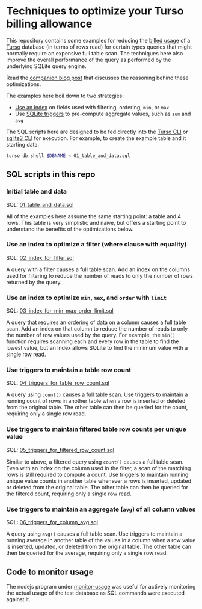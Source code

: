# Techniques to optimize your Turso billing allowance

This repository contains some examples for reducing the [billed usage] of a
[Turso] database (in terms of rows read) for certain types queries that might
normally require an expensive full table scan. The techniques here also improve
the overall performance of the query as performed by the underlying SQLite query
engine.

Read the [companion blog post] that discusses the reasoning behind these
optimizations.

The examples here boil down to two strategies:

- [Use an index] on fields used with filtering, ordering, `min`, or `max`
- Use [SQLite triggers] to pre-compute aggregate values, such as `sum` and `avg`

The SQL scripts here are designed to be fed directly into the [Turso CLI] or
[sqlite3 CLI] for execution. For example, to create the example table and it
starting data:

```sh
turso db shell $DBNAME < 01_table_and_data.sql
```

## SQL scripts in this repo

### Initial table and data

SQL: [01_table_and_data.sql]

All of the examples here assume the same starting point: a table and 4 rows.
This table is very simplistic and naive, but offers a starting point to
understand the benefits of the optimizations below.

### Use an index to optimize a filter (where clause with equality)

SQL: [02_index_for_filter.sql]

A query with a filter causes a full table scan. Add an index on the columns used
for filtering to reduce the number of reads to only the number of rows returned
by the query.

### Use an index to optimize `min`, `max`, and `order` with `limit`

SQL: [03_index_for_min_max_order_limit.sql]

A query that requires an ordering of data on a column causes a full table scan.
Add an index on that column to reduce the number of reads to only the number of
row values used by the query. For example, the `min()` function requires
scanning each and every row in the table to find the lowest value, but an index
allows SQLite to find the minimum value with a single row read.

### Use triggers to maintain a table row count

SQL: [04_triggers_for_table_row_count.sql]

A query using `count()` causes a full table scan. Use triggers to maintain a
running count of rows in another table when a row is inserted or deleted from
the original table. The other table can then be queried for the count, requiring
only a single row read.

### Use triggers to maintain filtered table row counts per unique value

SQL: [05_triggers_for_filtered_row_count.sql]

Similar to above, a filtered query using `count()` causes a full table scan.
Even with an index on the column used in the filter, a scan of the matching rows
is still required to compute a count. Use triggers to maintain running unique
value counts in another table whenever a rows is inserted, updated or deleted
from the original table. The other table can then be queried for the filtered
count, requiring only a single row read.

### Use triggers to maintain an aggregate (`avg`) of all column values

SQL: [06_triggers_for_column_avg.sql]

A query using `avg()` causes a full table scan. Use triggers to maintain a
running average in another table of the values in a column when a row value is
inserted, updated, or deleted from the original table. The other table can then
be queried for the average, requiring only a single row read.

## Code to monitor usage

The nodejs program under [monitor-usage] was useful for actively monitoring the
actual usage of the test database as SQL commands were executed against it.


[billed usage]: https://docs.turso.tech/billing-details
[companion blog post]: https://blog.turso.tech/tips-for-maximizing-your-turso-billing-allowances-48a0fca163e9
[Turso]: https://turso.tech
[Use an index]: https://www.sqlite.org/queryplanner.html
[SQLite triggers]: https://www.sqlite.org/lang_createtrigger.html
[Turso CLI]: https://docs.turso.tech/reference/turso-cli
[sqlite3 CLI]: https://www.sqlite.org/cli.html
[01_table_and_data.sql]: 01_table_and_data.sql
[02_index_for_filter.sql]: 02_index_for_filter.sql
[03_index_for_min_max_order_limit.sql]: 03_index_for_min_max_order_limit.sql
[04_triggers_for_table_row_count.sql]: 04_triggers_for_table_row_count.sql
[05_triggers_for_filtered_row_count.sql]: 05_triggers_for_filtered_row_count.sql
[06_triggers_for_column_avg.sql]: 06_triggers_for_column_avg.sql
[monitor-usage]: monitor-usage

